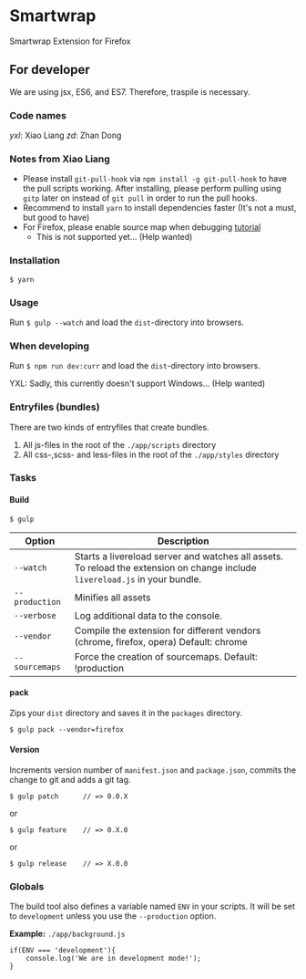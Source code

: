 # Smartwrap

Smartwrap Extension for Firefox

## For developer

We are using jsx, ES6, and ES7. Therefore, traspile is necessary.

### Code names

*yxl*: Xiao Liang
*zd*: Zhan Dong 

### Notes from Xiao Liang
-  Please install `git-pull-hook` via `npm install -g git-pull-hook` to have the pull scripts working. After installing, please perform pulling using `gitp` later on instead of `git pull` in order to run the pull hooks.
-  Recommend to install `yarn` to install dependencies faster (It's not a must, but good to have)
-  For Firefox, please enable source map when debugging [tutorial](https://developer.mozilla.org/en-US/docs/Tools/Debugger/How_to/Use_a_source_map)
    + This is not supported yet... (Help wanted)

### Installation

	$ yarn

### Usage

Run `$ gulp --watch` and load the `dist`-directory into browsers.

### When developing

Run `$ npm run dev:curr` and load the `dist`-directory into browsers.

YXL: Sadly, this currently doesn't support Windows... (Help wanted)

### Entryfiles (bundles)

There are two kinds of entryfiles that create bundles.

1. All js-files in the root of the `./app/scripts` directory
2. All css-,scss- and less-files in the root of the `./app/styles` directory

### Tasks

#### Build

    $ gulp


| Option         | Description                                                                                                                                           |
|----------------|-------------------------------------------------------------------------------------------------------------------------------------------------------|
| `--watch`      | Starts a livereload server and watches all assets. <br>To reload the extension on change include `livereload.js` in your bundle.                      |
| `--production` | Minifies all assets                                                                                                                                   |
| `--verbose`    | Log additional data to the console.                                                                                                                   |
| `--vendor`     | Compile the extension for different vendors (chrome, firefox, opera)  Default: chrome                                                                 |
| `--sourcemaps` | Force the creation of sourcemaps. Default: !production                                                                                                |


#### pack

Zips your `dist` directory and saves it in the `packages` directory.

    $ gulp pack --vendor=firefox

#### Version

Increments version number of `manifest.json` and `package.json`,
commits the change to git and adds a git tag.


    $ gulp patch      // => 0.0.X

or

    $ gulp feature    // => 0.X.0

or

    $ gulp release    // => X.0.0


### Globals

The build tool also defines a variable named `ENV` in your scripts. It will be set to `development` unless you use the `--production` option.


**Example:** `./app/background.js`

	if(ENV === 'development'){
		console.log('We are in development mode!');
	}
